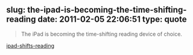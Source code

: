 slug: the-ipad-is-becoming-the-time-shifting-reading
date: 2011-02-05 22:06:51
type: quote
---

> The iPad is becoming the time-shifting reading device of choice.

[ipad-shifts-reading](http://techcrunch.com/2011/02/04/ipad-shifts-reading/)
